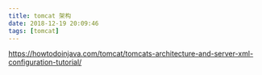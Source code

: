 ```yaml
---
title: tomcat 架构
date: 2018-12-19 20:09:46
tags: [tomcat]
---
```


<https://howtodoinjava.com/tomcat/tomcats-architecture-and-server-xml-configuration-tutorial/>